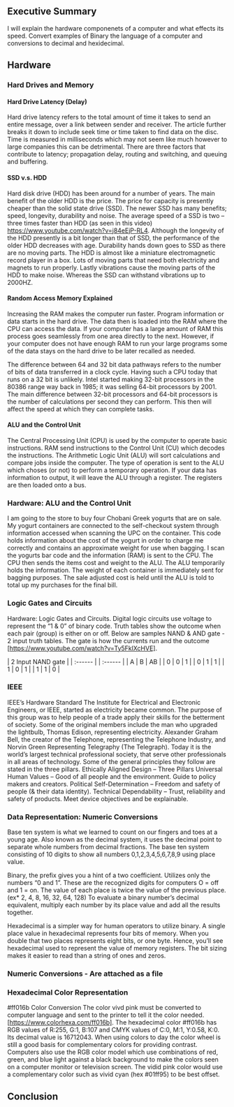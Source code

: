 ## Executive Summary
I will explain the hardware componenets of a computer and what effects its speed. Convert examples of Binary the language of a computer  and conversions to decimal and hexidecimal.

## Hardware
### Hard Drives and Memory
#### Hard Drive Latency  (Delay)

Hard drive latency refers to the total amount of time it takes to send an entire message, over a link between sender and receiver.  The article further breaks it down to include seek time or time taken to find data on the disc. Time is measured in milliseconds which may not seem like much however to large companies this can be detrimental. There are three factors that contribute to latency; propagation delay, routing and switching, and queuing and buffering.

#### SSD v.s. HDD

Hard disk drive (HDD) has been around for a number of years. The main benefit of the older HDD is the price.  The price for capacity is presently cheaper than the solid state drive (SSD).  The newer SSD has many benefits; speed, longevity, durability and noise. The average speed of a SSD is two – three times faster than HDD (as seen in this video) https://www.youtube.com/watch?v=j84eEjP-RL4.  Although the longevity of the HDD presently is a bit longer than that of SSD, the performance of the older HDD decreases with age. Durability hands down goes to SSD as there are no moving parts. The HDD is almost like a miniature electromagnetic record player in a box.  Lots of moving parts that need both electricity and magnets to run properly. Lastly vibrations cause the moving parts of the HDD to make noise.  Whereas the SSD can withstand vibrations up to 2000HZ.

#### Random Access Memory Explained

Increasing the RAM makes the computer run faster. Program information or data starts in the hard drive. The data then is loaded into the RAM where the CPU can access the data.  If your computer has a large amount of RAM this process goes seamlessly from one area directly to the next.  However, if your computer does not have enough RAM to run your large programs some of the data stays on the hard drive to be later recalled as needed.

The difference between 64 and 32 bit data pathways refers to the number of bits of data transferred in a clock cycle. Having such a CPU today that runs on a 32 bit is unlikely. Intel started making 32-bit processors in the 80386 range way back in 1985; it was selling 64-bit processors by 2001. The main difference between 32-bit processors and 64-bit processors is the number of calculations per second they can perform.  This then will affect the speed at which they can complete tasks. 

#### ALU and the Control Unit

The Central Processing Unit (CPU) is used by the computer to operate basic instructions. RAM send instructions to the Control Unit (CU) which decodes the instructions. The Arithmetic Logic Unit (ALU) will sort calculations and compare jobs inside the computer. The type of operation is sent to the ALU which choses (or not) to perform a temporary operation. If your data has information to output, it will leave the ALU through a register. The registers are then loaded onto a bus.   

   
### Hardware: ALU and the Control Unit

I am going to the store to buy four Chobani Greek yogurts that are on sale. My yogurt containers are connected to the self-checkout system through information accessed when scanning the UPC on the container. This code holds information about the cost of the yogurt in order to charge me correctly and contains an approximate weight for use when bagging. I scan the yogurts bar code and the information (RAM) is sent to the CPU.  The CPU then sends the items cost and weight to the ALU.  The ALU temporarily holds the information. The weight of each container is immediately sent for bagging purposes. The sale adjusted cost is held until the ALU is told to total up my purchases for the final bill. 

### Logic Gates and Circuits

Hardware: Logic Gates and Circuits. 
Digital logic circuits use voltage to represent the “1 & 0” of binary code. Truth tables show the outcome when each pair (group) is either on or off. Below are samples NAND & AND gate -  2 input truth tables.  The gate is how the currents run and the outcome [https://www.youtube.com/watch?v=Ty5FklXcHVE].



| 2 Input NAND gate |
| :------ | | :------ |
| A | B | AB |
| 0 | 0 | 1 |
| 0 | 1 | 1 |
| 1 | 0 | 1 |
| 1 | 1 | 0 |

  




  
### IEEE

IEEE’s Hardware Standard
	The Institute for Electrical and Electronic Engineers, or IEEE, started as electricity became common. The purpose of this group was to help people of a trade apply their skills for the betterment of society. Some of the original members include the man who upgraded the lightbulb, Thomas Edison, representing electricity. Alexander Graham Bell, the creator of the Telephone, representing the Telephone Industry, and Norvin Green Representing Telegraphy (The Telegraph). Today it is the world’s largest technical professional society, that serve other professionals in all areas of technology.  Some of the general principles they follow are stated in the three pillars. 
Ethically Aligned Design – Three Pillars
Universal Human Values – Good of all people and the environment.  Guide to policy makers and creators.
Political Self-Determination – Freedom and safety of people (& their data identity).
Technical Dependability – Trust, reliability and safety of products.  Meet device objectives and be explainable.


### Data Representation: Numeric Conversions

Base ten system is what we learned to count on our fingers and toes at a young age. Also known as the decimal system, it uses the decimal point to separate whole numbers from decimal fractions. The base ten system consisting of 10 digits to show all numbers 0,1,2,3,4,5,6,7,8,9 using place value.

Binary, the prefix gives you a hint of a two coefficient.  Utilizes only the numbers “0 and 1”.  These are the recognized digits for computers O = off and 1 = on.  The value of each place is twice the value of the previous place.  (ex* 2, 4, 8, 16, 32, 64, 128) To evaluate a binary number’s decimal equivalent, multiply each number by its place value and add all the results together.

Hexadecimal is a simpler way for human operators to utilize binary.  A single place value in hexadecimal represents four bits of memory. When you double that two places represents eight bits, or one byte. Hence, you’ll see hexadecimal used to represent the value of memory registers. The bit sizing makes it easier to read than a string of ones and zeros.

### Numeric Conversions - Are attached as a file

### Hexadecimal Color Representation

#ff016b Color Conversion
The color vivd pink must be converted to computer language and sent to the printer to tell it the color needed. [https://www.colorhexa.com/ff016b]. The hexadecimal color #ff016b has RGB values of R:255, G:1, B:107 and CMYK values of C:0, M:1, Y:0.58, K:0. Its decimal value is 16712043. When using colors to day the color wheel is still a good basis for complementary colors for providing contrast.  Computers also use the RGB color model which use combinations of red, green, and blue light against a black background to make the colors seen on a computer monitor or television screen. The vidid pink color would use a complementary color such as vivid cyan (hex #01ff95) to be best offset. 



## Conclusion
